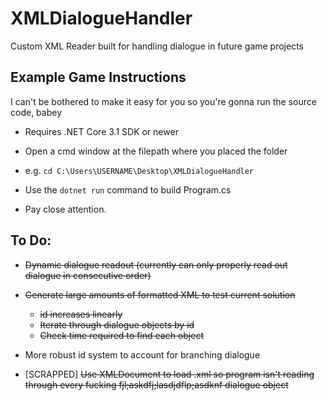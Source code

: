 # XMLDialogueHandler
Custom XML Reader built for handling dialogue in future game projects

## Example Game Instructions
I can't be bothered to make it easy for you so you're gonna run the source code, babey

- Requires .NET Core 3.1 SDK or newer
- Open a cmd window at the filepath where you placed the folder
 - e.g. `cd C:\Users\USERNAME\Desktop\XMLDialogueHandler`
- Use the `dotnet run` command to build Program.cs

- Pay close attention.

## To Do:
- ~~Dynamic dialogue readout (currently can only properly read out dialogue in consecutive order)~~
- ~~Generate large amounts of formatted XML to test current solution~~
    - ~~id increases linearly~~
    - ~~Iterate through dialogue objects by id~~
    - ~~Check time required to find each object~~

- More robust id system to account for branching dialogue
- [SCRAPPED] ~~Use XMLDocument to load .xml so program isn't reading through every fucking fjl;askdfj;lasdjdflp;asdknf dialogue object~~